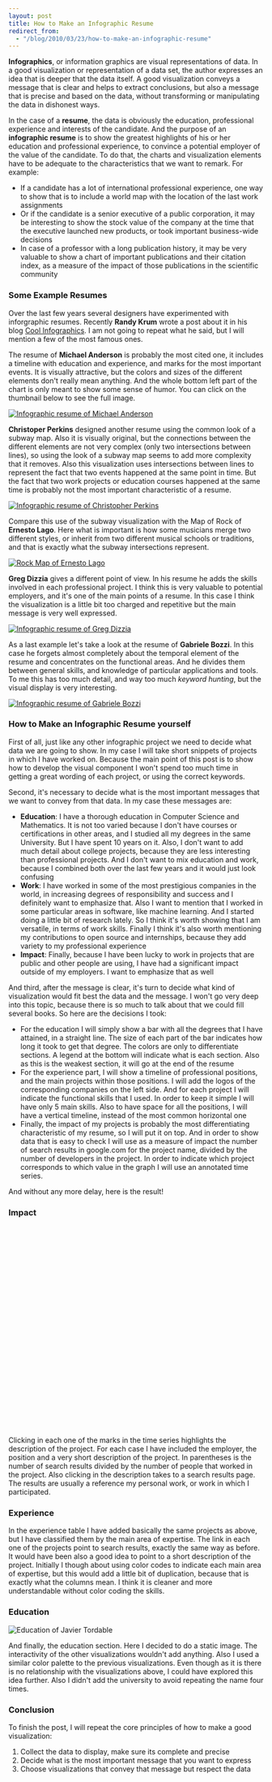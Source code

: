 ```yaml
---
layout: post
title: How to Make an Infographic Resume
redirect_from:
  - "/blog/2010/03/23/how-to-make-an-infographic-resume"
---
```




<script type="text/javascript"
        src="https://www.google.com/jsapi">
</script>
<script type="text/javascript">
  google.load('visualization', '1',{packages: ['annotatedtimeline']});
  google.load('visualization', '1', {packages: ['table']});
</script>


<p>
<strong>Infographics</strong>, or information graphics are visual
representations of data.
In a good visualization or representation of a data set, the author
expresses an idea that is deeper that the data itself. A good visualization
conveys a message that is clear and helps to extract conclusions, but
also a message that is precise and based on the data, without transforming
or manipulating the data in dishonest ways.
</p>


<p>
In the case of a <strong>resume</strong>, the data is obviously the
education, professional experience and interests of the candidate.
And the purpose of an <strong>infographic resume</strong>
is to show the greatest highlights of his or her education and
professional experience, to convince a potential employer of the
value of the candidate.
To do that, the charts and visualization
elements have to be adequate to the characteristics that we want
to remark. For example:
</p>

<ul>
  <li>
    If a candidate has a lot of international professional experience,
    one way to show that is to include a world map with the location of
    the last work assignments
  </li>
  <li>
    Or if the candidate is a senior executive of a public corporation,
    it may be interesting to show the stock value of the company at
    the time that the executive launched new products, or took important
    business-wide decisions
  </li>
  <li>
    In case of a professor with a long publication history, it may be
    very valuable to show a chart of important publications and their
    citation index, as a measure of the impact of those publications in
    the scientific community
  </li>
</ul>

<h3>Some Example Resumes</h3>

<p>
Over the last few years several designers have experimented with
inforgraphic resumes. Recently <strong>Randy Krum</strong> wrote a
post about it in his blog
<a href="http://www.coolinfographics.com/blog/2010/1/8/16-infographic-resumes-a-visual-trend.html">
  Cool Infographics</a>.
I am not going to repeat what he said, but I will mention a few
of the most famous ones.
</p>

<p>
The resume of <strong>Michael Anderson</strong> is probably the most
cited one, it includes a timeline with education and experience, and marks for the most important events.
It is visually attractive, but the colors and
sizes of the different elements don't really mean anything. And the
whole bottom left part of the chart is only meant to show some sense
of humor. You can click on the thumbnail below to see the full image.
</p>

<a href="http://theportfolio.ofmichaelanderson.com/wp-content/uploads/2008/05/resume-infographic.jpg">
  <img src="/images/michael-anderson-resume-infographics.jpg"
       alt="Infographic resume of Michael Anderson" />
</a>

<p>
<strong>Christoper Perkins</strong> designed another resume using the
common look of a subway map. Also it is visually original, but the
connections between the different elements are not very complex
(only two intersections between lines), so using the look
of a subway map seems to add more complexity that it removes.
Also this visualization uses intersections between lines to represent
the fact that two events happened at the same point in time. But the
fact that two work projects or education courses happened at the same
time is probably not the most important characteristic
of a resume.
</p>

<a href="http://www.flickr.com/photos/ernestolago/4144781475/sizes/o/">
  <img src="/images/christopher-perkins-inforgaphic-resume.jpg"
       alt="Infographic resume of Christopher Perkins"/>
</a>

<p>
Compare this use of the subway visualization with the Map of Rock of
<strong>Ernesto Lago</strong>. Here what is important is how some
musicians merge two different styles, or inherit from two different
musical schools or traditions, and that is exactly what the subway
intersections represent.
</p>

<a href="http://www.flickr.com/photos/ernestolago/4144781475/">
  <img src="/images/rockmap-ernesto-lago.jpg"
       alt="Rock Map of Ernesto Lago"/>
</a>

<p>
<strong>Greg Dizzia</strong> gives a different point of view. In his
resume he adds the skills involved in each professional project.
I think this is very valuable to potential employers, and it's one
of the main points of a resume. In this case I think the visualization
is a little bit too charged and repetitive but the main message
is very well expressed.
</p>

<a href="http://dizzia.deviantart.com/art/Curriculum-Vitae-PDF-69050981">
  <img src="/images/curriculum-vitae-by-greg-dizzia.png"
       alt="Infographic resume of Greg Dizzia"/>
</a>

<p>
As a last example let's take a look at the resume of
<strong>Gabriele Bozzi</strong>. In this case he forgets almost
completely about the temporal element of the resume and concentrates
on the functional areas. And he divides them between general skills,
and knowledge of particular applications and tools. To me this
has too much detail, and way too much <em>keyword hunting</em>, but
the visual display is very interesting.
</p>

<a href="http://www.kaukana.be/wp/?p=430">
  <img src="/images/gabriele-bozzi-infographic-resume.png"
       alt="Infographic resume of Gabriele Bozzi"/>
</a>

<h3>How to Make an Infographic Resume yourself</h3>

<p>
First of all, just like any other infographic project we need to
decide what data we are going to show. In my case I will take short
snippets of projects in which I have worked on. Because the main point
of this post is to show how to develop the visual component I won't
spend too much time in getting a great wording of each project,
or using the correct keywords.
</p>

<p>
Second, it's necessary to decide what is the most important messages
that we want to convey from that data. In my case these messages are:
</p>

<ul>
  <li>
    <strong>Education</strong>:
    I have a thorough education in Computer Science and Mathematics.
    It is not too varied because I don't have courses or
    certifications in other areas, and I studied all my degrees in the
    same University. But I have spent 10 years on it.
    Also, I don't want to add much detail about college projects,
    because they are less interesting than professional projects.
    And I don't want to mix education and work, because I combined
    both over the last few years and it would just look confusing
  </li>
  <li>
    <strong>Work</strong>:
    I have worked in some of the most prestigious companies in the
    world, in increasing degrees of responsibility and success and
    I definitely want to emphasize that.
    Also I want to mention that I worked in some particular areas
    in software, like machine learning. And I started doing a little
    bit of research lately. So I think it's worth showing that
    I am versatile, in terms of work skills.
    Finally I think it's also worth mentioning my contributions to
    open source and internships, because they add variety to my
    professional experience
  </li>
  <li>
    <strong>Impact</strong>:
    Finally, because I have been lucky to work in projects that
    are public and other people are using, I have had a significant
    impact outside of my employers. I want to emphasize that as well
  </li>
</ul>

<p>
And third, after the message is clear, it's turn to decide what kind of
visualization would fit best the data and the message. I won't go very
deep into this topic, because there is so much to talk about that
we could fill several books. So here are the decisions I took:
<p>

<ul>
  <li>
    For the education I will simply show a bar with all the degrees
    that I have attained, in a straight line. The size of each part
    of the bar indicates how long it took to get that degree.
    The colors are only to differentiate sections. A legend at the
    bottom will indicate what is each section. Also as this is the
   weakest section, it will go at the end of the resume
  </li>
  <li>
    For the experience part, I will show a timeline of professional
    positions, and the main projects within those positions.
    I will add the logos of the corresponding companies
    on the left side. And for each project I will indicate the
    functional skills that I used. In order to keep it simple I will
    have only 5 main skills. Also to have space for all the
    positions, I will have a vertical timeline, instead of the most
    common horizontal one
  </li>
  <li>
    Finally, the impact of my projects is probably the most
    differentiating characteristic of my resume, so I will put it on
    top. And in order to show data that is easy to check I will use
    as a measure of impact the number of search results in google.com
    for the project name, divided by the number of developers in the
    project. In order to indicate which project corresponds to
    which value in the graph I will use an annotated time series.
  </li>
</ul>

<p>
And without any more delay, here is the result!
</p>

<h3>
Impact
</h3>

  <script type="text/javascript">
    function drawVisualization1() {
      var data = new google.visualization.DataTable();
      data.addColumn('date', 'Date');
      data.addColumn('number', 'Impact');
      data.addColumn('string', 'title1');
      data.addColumn('string', 'text1');
      data.addRows(8);
      data.setValue(0, 0, new Date(2005, 7 ,1));
      data.setValue(0, 1, 11000);
      data.setValue(0, 2, 'Microsoft');
      data.setValue(0, 3, '<em>Intern</em> <a href="http://www.google.com/search?q=windows+vista+webdav+testing">Windows Vista WebDAV Testing</a><br/>(134K / 12)');

      data.setValue(1, 0, new Date(2006, 6 ,2));
      data.setValue(1, 1, 7800);
      data.setValue(1, 2, 'McKinsey');
      data.setValue(1, 3, '<em>Intern</em> <a href="http://www.google.com/search?q=mckinsey+arcelor+mittal+merger">Arcelor Mittal Merger</a><br/>(47K / 6)');

      data.setValue(2, 0, new Date(2007, 3 ,3));
      data.setValue(2, 1, 24000);
      data.setValue(2, 2, 'Microsoft');
      data.setValue(2, 3, '<em>Engineer</em> <a href="http://www.google.com/search?q=live+search+relevance">Live Search Relevance</a><br/>(24M / 1K)');

      data.setValue(3, 0, new Date(2008, 3 ,4));
      data.setValue(3, 1, 2500);
      data.setValue(3, 2, 'OpenSource');
      data.setValue(3, 3, '<em>Author</em> <a href="http://www.google.com/search?q=financeAI">FinanceAI</a><br/>(2.5K / 1)');

      data.setValue(4, 0, new Date(2008, 10 ,5));
      data.setValue(4, 1, 11000);
      data.setValue(4, 2, 'Google');
      data.setValue(4, 3, '<em>Engineer</em>, <a href="http://www.google.com/search?q=webmaster+tools+new+GData+API">Webmaster Tools new GData API</a><br/>(11K / 1)');

      data.setValue(5, 0, new Date(2009, 6 ,6));
      data.setValue(5, 1, 12000);
      data.setValue(5, 2, 'OpenSource');
      data.setValue(5, 3, '<em>Author</em> <a href="http://www.google.com/search?q=map+reduce+integer+factorization">Map Reduce Integer Factorization</a><br/>(11K / 1)');

      data.setValue(6, 0, new Date(2009, 10 ,7));
      data.setValue(6, 1, 47000);
      data.setValue(6, 2, 'Google');
      data.setValue(6, 3, '<em>Engineer</em>, <a href="http://www.google.com/search?q=webmaster+tools+labs">Webmaster Tools Labs</a><br/>(700K / 15)');

      data.setValue(7, 0, new Date(2009, 11 ,8));
      data.setValue(7, 1, 65000);
      data.setValue(7, 2, 'Google');
      data.setValue(7, 3, '<em>Tech Lead</em>, <a href="http://www.google.com/search?q=fetch+as+googlebot">Fetch as Googlebot</a><br/>(65K / 1)');

      var annotatedtimeline = new google.visualization.AnnotatedTimeLine(
          document.getElementById('visualization1'));
      annotatedtimeline.draw(data,
         {'displayAnnotations': true, 'max': 70000, 'allowHtml': true});
    }
    
    google.setOnLoadCallback(drawVisualization1);
  </script>

<p>
  <div id="visualization1" style="position: relative; left: -30px; width: 600px; height: 400px;"></div>
</p>

<p>
Clicking in each one of the marks in the time series highlights
the description of the project. For each case I have included
the employer, the position and a very short description of the
project. In parentheses is the number of search results divided
by the number of people that worked in the project. Also clicking
in the description takes to a search results page. The results are
usually a reference my personal work, or work in which I participated.
</p>

<h3>
Experience
</h3>

  <script type="text/javascript">
    function drawVisualization2() {
      // Create and populate the data table.
      var data = new google.visualization.DataTable();
      data.addColumn('string', '<div style="text-align: center;">Position</div>');
      data.addColumn('string', '<div style="text-align: center;">Software Engineering</div>');
      data.addColumn('string', '<div style="text-align: center;">Cloud Computing</div>');
      data.addColumn('string', '<div style="text-align: center;">Machine Learning</div>');
      data.addColumn('string', '<div style="text-align: center;">Mathematical Research</div>');
      data.addColumn('string', '<div style="text-align: center;">Strategic Consulting</div>');
      data.addRows(6);
      data.setCell(0, 0, '<img src="http://www.google.com/intl/en_ALL/images/logo.gif" width=70><em>Tech Lead</em>');
      data.setCell(0, 1, '<a href="http://www.google.com/search?q=fetch+as+googlebot">Fetch as Googlebot</a>');
      data.setCell(0, 2, '<a href="http://www.google.com/search?q=webmaster+tools+backend">Webmaster Tools backend</a>');
      data.setCell(0, 3, null);
      data.setCell(0, 4, null);
      data.setCell(0, 5, null);
      
      data.setCell(1, 0, '<img src="http://www.google.com/intl/en_ALL/images/logo.gif" width=70><em>Engineer</em>');
      data.setCell(1, 1, '<a href="http://www.google.com/search?q=webmaster+tools+labs">Webmaster Tools Labs</a>');
      data.setCell(1, 2, '<a href="http://www.google.com/search?q=webmaster+tools+new+GData+API">Webmaster Tools new GData API</a>');
      data.setCell(1, 3, null);
      data.setCell(1, 4, null);
      data.setCell(1, 5, null);
      
      data.setCell(2, 0, '<img src="/images/open-source.png" width=70>');
      data.setCell(2, 1, null);
      data.setCell(2, 2, null);
      data.setCell(2, 3, '<a href="http://www.google.com/search?q=financeAI">FinanceAI</a>');
      data.setCell(2, 4, '<a href="http://www.google.com/search?q=map+reduce+integer+factorization">Map Reduce Integer Factorization</a>');
      data.setCell(2, 5, null);
      
      data.setCell(3, 0, '<img src="http://www.microsoft.com/library/toolbar/3.0/images/banners/ms_masthead_ltr.gif" width=70><em>Engineer</em>');
      data.setCell(3, 1, null);
      data.setCell(3, 2, null);
      data.setCell(3, 3, '<a href="http://www.google.com/search?q=live+search+relevance">Live Search Relevance</a>');
      data.setCell(3, 4, null);
      data.setCell(3, 5, null);
      
      data.setCell(4, 0, '<img src="/images/mckinsey-logo.gif" width=70><em>Intern</em>');
      data.setCell(4, 1, null);
      data.setCell(4, 2, null);
      data.setCell(4, 3, null);
      data.setCell(4, 4, null);
      data.setCell(4, 5, '<a href="http://www.google.com/search?q=mckinsey+arcelor+mittal+merger">Arcelor Mittal Merger</a>');

      data.setCell(5, 0, '<img src="http://www.microsoft.com/library/toolbar/3.0/images/banners/ms_masthead_ltr.gif" width=70><em>Intern</em>');
      data.setCell(5, 1, '<a href="http://www.google.com/search?q=windows+vista+webdav+testing">Windows WebDAV Testing</a>');
      data.setCell(5, 2, null);
      data.setCell(5, 3, null);
      data.setCell(5, 4, null);
      data.setCell(5, 5, null);

      // Create and draw the visualization.
      visualization = new google.visualization.Table(document.getElementById('visualization2'));
      visualization.draw(data, {'width': 600, 'allowHtml': true});
    }

    google.setOnLoadCallback(drawVisualization2);
  </script>

<p>
  <div id="visualization2" style="position: relative; left: -30px;"></div>
</p>

<p>
In the experience table I have added basically the same projects
as above, but I have classified them by the main area of expertise.
The link in each one of the projects point to search results, exactly
the same way as before. It would have been also a good idea
to point to a short description of the project.
Initially I though about using color codes to indicate each main area
of expertise, but this would add a little bit of duplication, because
that is exactly what the columns mean. I think it is cleaner and more
understandable without color coding the skills.
</p>

<h3>
Education
</h3>

<img src="/images/javier-tordable-education.png"
       alt="Education of Javier Tordable"/>

<p>
And finally, the education section.
Here I decided to do a static image. The interactivity of the other
visualizations wouldn't add anything. Also I used a similar color
palette to the previous visualizations. Even though as it is there is
no relationship with the visualizations above, I could have explored
this idea further. Also I didn't add the university to avoid repeating
the name four times.
</p>

<h3>Conclusion</h3>

<p>
To finish the post, I will repeat the core principles of how to make
a good visualization:
</p>

<ol>
  <li>
    Collect the data to display, make sure its complete and precise
  </li>
  <li>
    Decide what is the most important message that you want to
    express
  </li>
  <li>
    Choose visualizations that convey that message but respect the data
  </li>
</ol>
